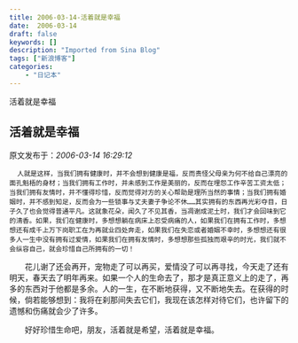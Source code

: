 ```yaml
---
title: 2006-03-14-活着就是幸福
date:  2006-03-14
draft: false
keywords: []
description: "Imported from Sina Blog"
tags: ["新浪博客"]
categories: 
    - "日记本"
---
```

活着就是幸福
## 活着就是幸福

 原文发布于：*2006-03-14 16:29:12*

 

 

      人就是这样，当我们拥有健康时，并不会想到健康是福，反而责怪父母亲为何不给自己漂亮的面孔魁梧的身材；当我们拥有工作时，并未感到工作是美丽的，反而在埋怨工作辛苦工资太低；当我们拥有友情时，并不懂得珍惜，反而觉得对方的关心帮助是理所当然的事情；当我们拥有婚姻时，并不感到知足，反而会为一些锁事与丈夫妻子争论不休……其实拥有的东西再光彩夺目，日子久了也会觉得普通平凡。这就象花朵，闻久了不见其香，当凋谢成泥土时，我们才会回味到它的清香。如果，我们在健康时，多想想躺在病床上忍受病痛的人，如果我们在拥有工作时，多想想还有成千上万下岗职工在为再就业四处奔走，如果我们在失恋或者婚姻不幸时，多想想还有很多人一生中没有拥有过爱情，如果我们在拥有友情时，多想想那些孤独而艰辛的时光，我们就不会纵容自己，就会珍惜自己所拥有的一切！

　　花儿谢了还会再开，宠物走了可以再买，爱情没了可以再寻找，今天走了还有明天，春天去了明年再来。如果一个人的生命去了，那才是真正意义上的走了，再多的东西对于他都是多余。人的一生，在不断地获得，又不断地失去。在获得的时候，倘若能够想到：我将在刹那间失去它们，我现在该怎样对待它们，也许留下的遗憾和伤痛就会少了许多。

　　好好珍惜生命吧，朋友，活着就是希望，活着就是幸福。

 


